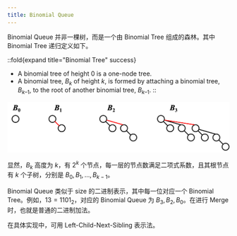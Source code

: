 ```yaml
---
title: Binomial Queue
---
```


Binomial Queue 并非一棵树，而是一个由 Binomial Tree 组成的森林。其中 Binomial Tree 递归定义如下。

::fold{expand title="Binomial Tree" success}
 - A binomial tree of height $0$ is a one-node tree.
 - A binomial tree, $B_k$ of height $k$, is formed by attaching a binomial tree, $B_{k–1}$, to the root of another binomial tree, $B_{k–1}$.
::

![](assets/binomial-queue-example.png)

显然，$B_k$ 高度为 $k$，有 $2^k$ 个节点，每一层的节点数满足二项式系数，且其根节点有 $k$ 个子树，分别是 $B_0, B_1, \ldots, B_{k-1}$。

Binomial Queue 类似于 size 的二进制表示，其中每一位对应一个 Binomial Tree。例如，$13 = 1101_2$，对应的 Binomial Queue 为 $B_3, B_2, B_0$。在进行 Merge 时，也就是普通的二进制加法。

在具体实现中，可用 Left-Child-Next-Sibling 表示法。
